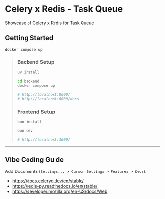 # Celery x Redis - Task Queue

Showcase of Celery x Redis for Task Queue

## Getting Started

```bash
docker compose up
```

> ### Backend Setup
>
> ```bash
> uv install
> 
> cd backend
> docker compose up
> 
> # http://localhost:8000/
> # http://localhost:8000/docs
> ```
>
> ### Frontend Setup
>
> ```bash
> bun install
> 
> bun dev
> 
> # http://localhost:3000/
> ```

---

## Vibe Coding Guide

Add Documents (`Settings... > Cursor Settings > Features > Docs`):

- https://docs.celeryq.dev/en/stable/
- https://redis-py.readthedocs.io/en/stable/
- https://developer.mozilla.org/en-US/docs/Web
